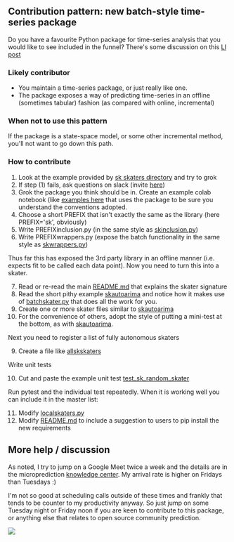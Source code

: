 
## Contribution pattern:  new batch-style time-series package

Do you have a favourite Python package for time-series analysis that you would like to see included in the funnel? There's some discussion
on this [LI post](https://www.linkedin.com/posts/petercotton_timeseries-timeseriesanalysis-forecasting-activity-6844102671906037760-bGtu)

### Likely contributor

- You maintain a time-series package, or just really like one. 
- The package exposes a way of predicting time-series in an offline (sometimes tabular) fashion (as compared with online, incremental)

### When not to use this pattern

If the package is a state-space model, or some other incremental method, you'll not want to go down this path. 

### How to contribute 

1. Look at the example provided by [sk skaters directory](https://github.com/microprediction/timemachines/tree/main/timemachines/skaters/sk) and try to grok
2. If step (1) fails, ask questions on slack (invite [here](https://www.microprediction.com/knowledge-center))
3. Grok the package you think should be in. Create an example colab notebook (like [examples here](https://github.com/microprediction/timeseries-notebooks) that uses the package to be sure you understand the conventions adopted.  
 4. Choose a short PREFIX that isn't exactly the same as the library (here PREFIX='sk', obviously)
 5. Write PREFIXinclusion.py           (in the same style as [skinclusion.py](https://github.com/microprediction/timemachines/blob/main/timemachines/skaters/sk/skinclusion.py))
 6. Write PREFIXwrappers.py            (expose the batch functionality in the same style as [skwrappers.py](https://github.com/microprediction/timemachines/blob/main/timemachines/skaters/sk/skwrappers.py))

Thus far this has exposed the 3rd party library in an offline manner (i.e. expects fit to be called each data point). Now you need to turn this into a skater. 

 7. Read or re-read the main [README.md](https://github.com/microprediction/timemachines) that explains the skater signature
 8. Read the short pithy example [skautoarima](https://github.com/microprediction/timemachines/blob/main/timemachines/skaters/sk/skautoarima.py) and notice how it makes use of [batchskater.py](https://github.com/microprediction/timemachines/blob/main/timemachines/skatertools/batch/batchskater.py) that does all the work for you.
 9. Create one or more skater files similar to [skautoarima](https://github.com/microprediction/timemachines/blob/main/timemachines/skaters/sk/skautoarima.py)
 10. For the convenience of others, adopt the style of putting a mini-test at the bottom, as with [skautoarima](https://github.com/microprediction/timemachines/blob/main/timemachines/skaters/sk/skautoarima.py).
 
Next you need to register a list of fully autonomous skaters
 
 9. Create a file like [allskskaters](https://github.com/microprediction/timemachines/blob/main/timemachines/skaters/sk/allskskaters.py)      
 
Write unit tests

 10. Cut and paste the example unit test [test_sk_random_skater](https://github.com/microprediction/timemachines/blob/main/tests/sk/test_sk_random_skater.py)

Run pytest and the individual test repeatedly. When it is working well you can include it in the master list:
 
 11. Modify [localskaters.py](https://github.com/microprediction/timemachines/blob/main/timemachines/skaters/localskaters.py) 
 10. Modify [README.md](https://github.com/microprediction/timemachines/blob/main/README.md) to include a suggestion to users to pip install the new requirements

## More help / discussion

As noted, I try to jump on a Google Meet twice a week and the details are in the microprediction [knowledge center](https://www.microprediction.com/knowledge-center). My arrival rate is higher on Fridays than Tuesdays :)

I'm not so good at scheduling calls outside of these times and frankly that tends to be counter to my productivity anyway. So just jump on some Tuesday night or 
Friday noon if you are keen to contribute to this package, or anything else that relates to open source community prediction. 


![](https://i.imgur.com/l14hKmr.jpg)
